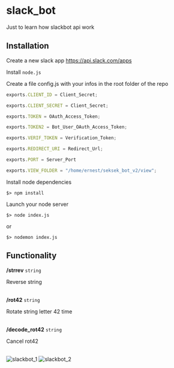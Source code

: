 # slack_bot

Just to learn how slackbot api work

## Installation

Create a new slack app
https://api.slack.com/apps

Install `node.js`

Create a file config.js with your infos in the root folder of the repo
```javascript
exports.CLIENT_ID = Client_Secret;

exports.CLIENT_SECRET = Client_Secret;

exports.TOKEN = OAuth_Access_Token;

exports.TOKEN2 = Bot_User_OAuth_Access_Token;

exports.VERIF_TOKEN = Verification_Token;

exports.REDIRECT_URI = Redirect_Url;

exports.PORT = Server_Port

exports.VIEW_FOLDER = "/home/ernest/seksek_bot_v2/view";
```

Install node dependencies
```
$> npm install
```

Launch your node server
```
$> node index.js
```

or

```
$> nodemon index.js
```

## Functionality

**/strrev** `string`

Reverse string
<br/><br/>

**/rot42** `string`

Rotate string letter 42 time
<br/><br/>


**/decode_rot42** `string`

Cancel rot42
<br/><br/>


![slackbot_1](../assets/slackbot_1.png)
![slackbot_2](../assets/slackbot_2.png)
